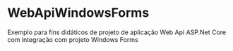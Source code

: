 # WebApiWindowsForms

Exemplo para fins didáticos de projeto de aplicação Web Api ASP.Net Core com integração com projeto Windows Forms

